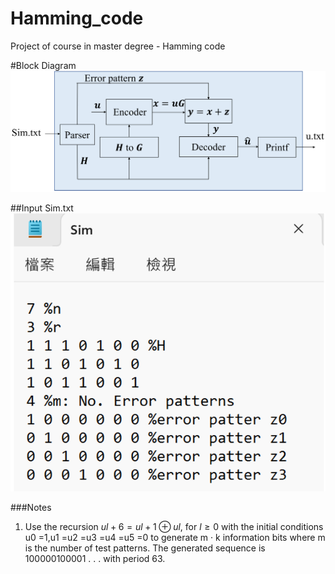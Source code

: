 # Hamming_code
Project of course in master degree - Hamming code

#Block Diagram
![Block Diagram](https://github.com/H-Y-Hs/Hamming_code/blob/main/Block_Diagram.jpg?raw=true)

##Input Sim.txt
![Block Diagram](https://github.com/H-Y-Hs/Hamming_code/blob/main/Sim.jpg?raw=true)

###Notes
1.  Use the recursion
$ul+6 = ul+1 ⊕ ul$, for $l ≥ 0$
with the initial conditions
u0 =1,u1 =u2 =u3 =u4 =u5 =0
to generate m · k information bits where m is the number of test
patterns.
The generated sequence is 100000100001 . . . with period 63.
